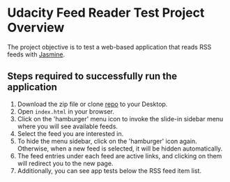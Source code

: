 # Udacity Feed Reader Test Project Overview

The project objective is to test a web-based application that reads RSS feeds with [Jasmine](http://jasmine.github.io/).

## Steps required to successfully run the application

1. Download the zip file or clone [repo]() to your Desktop.
2. Open `index.html` in your browser.
3. Click on the 'hamburger' menu icon to invoke the slide-in sidebar menu where you will see available feeds.
4. Select the feed you are interested in.
5. To hide the menu sidebar, click on the 'hamburger' icon again. Otherwise, when a new feed is selected, it will be hidden automatically.
6. The feed entries under each feed are active links, and clicking on them will redirect you to the new page.
7. Additionally, you can see app tests below the RSS feed item list.
